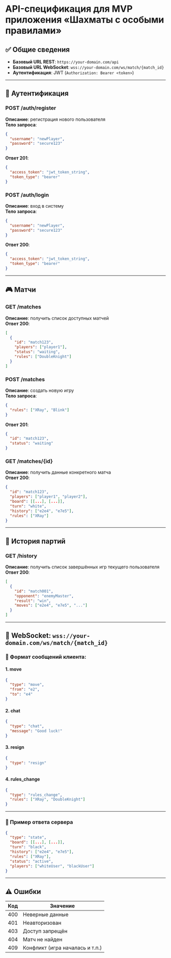 # API-спецификация для MVP приложения «Шахматы с особыми правилами»

## ✅ Общие сведения

- **Базовый URL REST**: `https://your-domain.com/api`
- **Базовый URL WebSocket**: `wss://your-domain.com/ws/match/{match_id}`
- **Аутентификация**: JWT (`Authorization: Bearer <token>`)

---

## 🔐 Аутентификация

### POST /auth/register
**Описание**: регистрация нового пользователя  
**Тело запроса**:
```json
{
  "username": "newPlayer",
  "password": "secure123"
}
```
**Ответ 201**:
```json
{
  "access_token": "jwt_token_string",
  "token_type": "bearer"
}
```

### POST /auth/login
**Описание**: вход в систему  
**Тело запроса**:
```json
{
  "username": "newPlayer",
  "password": "secure123"
}
```
**Ответ 200**:
```json
{
  "access_token": "jwt_token_string",
  "token_type": "bearer"
}
```

---

## 🎮 Матчи

### GET /matches
**Описание**: получить список доступных матчей  
**Ответ 200**:
```json
[
  {
    "id": "match123",
    "players": ["player1"],
    "status": "waiting",
    "rules": ["DoubleKnight"]
  }
]
```

### POST /matches
**Описание**: создать новую игру  
**Тело запроса**:
```json
{
  "rules": ["XRay", "Blink"]
}
```
**Ответ 201**:
```json
{
  "id": "match123",
  "status": "waiting"
}
```

### GET /matches/{id}
**Описание**: получить данные конкретного матча  
**Ответ 200**:
```json
{
  "id": "match123",
  "players": ["player1", "player2"],
  "board": [[...], [...]],
  "turn": "white",
  "history": ["e2e4", "e7e5"],
  "rules": ["XRay"]
}
```

---

## 🧾 История партий

### GET /history
**Описание**: получить список завершённых игр текущего пользователя  
**Ответ 200**:
```json
[
  {
    "id": "match001",
    "opponent": "enemyMaster",
    "result": "win",
    "moves": ["e2e4", "e7e5", "..."]
  }
]
```

---

## 🔄 WebSocket: `wss://your-domain.com/ws/match/{match_id}`

### 💬 Формат сообщений клиента:

#### 1. move
```json
{
  "type": "move",
  "from": "e2",
  "to": "e4"
}
```

#### 2. chat
```json
{
  "type": "chat",
  "message": "Good luck!"
}
```

#### 3. resign
```json
{
  "type": "resign"
}
```

#### 4. rules_change
```json
{
  "type": "rules_change",
  "rules": ["XRay", "DoubleKnight"]
}
```

---

### 🧠 Пример ответа сервера

```json
{
  "type": "state",
  "board": [[...], [...]],
  "turn": "black",
  "history": ["e2e4", "e7e5"],
  "rules": ["XRay"],
  "status": "active",
  "players": ["whiteUser", "blackUser"]
}
```

---

## ⚠️ Ошибки

| Код | Значение            |
|-----|---------------------|
| 400 | Неверные данные     |
| 401 | Неавторизован       |
| 403 | Доступ запрещён     |
| 404 | Матч не найден      |
| 409 | Конфликт (игра началась и т.п.) |
